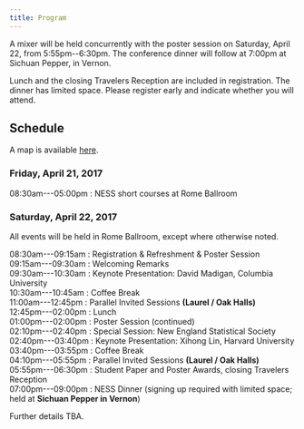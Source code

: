 ```yaml
---
title: Program
---
```


A mixer will be held concurrently with the poster session on Saturday,
April 22, from 5:55pm--6:30pm. The conference dinner will follow at
7:00pm at Sichuan Pepper, in Vernon.

Lunch and the closing Travelers Reception are included in
registration. The dinner has limited space. Please register early and
indicate whether you will attend.

## Schedule

A map is available [here](map.pdf).

### Friday, April 21, 2017

08:30am---05:00pm : NESS short courses at Rome Ballroom

### Saturday, April 22, 2017

All events will be held in Rome Ballroom, except where otherwise
noted.

08:30am---09:15am : Registration &amp; Refreshment &amp; Poster Session<br />
09:15am---09:30am : Welcoming Remarks<br />
09:30am---10:30am : Keynote Presentation: David Madigan, Columbia University<br />
10:30am---10:45am : Coffee Break<br />
11:00am---12:45pm : Parallel Invited Sessions **(Laurel / Oak Halls)**<br />
12:45pm---02:00pm : Lunch<br />
01:00pm---02:00pm : Poster Session (continued)<br />
02:10pm---02:40pm : Special Session: New England Statistical Society<br />
02:40pm---03:40pm : Keynote Presentation: Xihong Lin, Harvard University<br />
03:40pm---03:55pm : Coffee Break<br />
04:10pm---05:55pm : Parallel Invited Sessions **(Laurel / Oak Halls)**<br />
05:55pm---06:30pm : Student Paper and Poster Awards, closing Travelers Reception<br />
07:00pm---09:00pm : NESS Dinner (signing up required with limited
space; held at **Sichuan Pepper in Vernon**)

Further details TBA.

